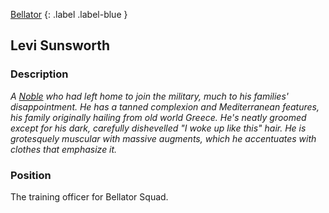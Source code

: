 [Bellator](Game/Bellator/Bellator)
{: .label .label-blue }

## Levi Sunsworth
### Description
*A [Noble](Game/Noble) who had left home to join the military, much to his families' disappointment. He has a tanned complexion and Mediterranean features, his family originally hailing from old world Greece. He's neatly groomed except for his dark, carefully dishevelled "I woke up like this" hair. He is grotesquely muscular with massive augments, which he accentuates with clothes that emphasize it.*

### Position
The training officer for Bellator Squad.